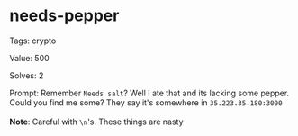 
needs-pepper
============


Tags: crypto

Value: 500

Solves: 2

Prompt: Remember `Needs salt`? Well I ate that and its lacking some pepper. Could you find me some? They say it's somewhere in `35.223.35.180:3000` </br> </br> **Note**: Careful with `\n`'s. These things are nasty
